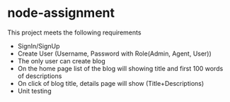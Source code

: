 # node-assignment

This project meets the following requirements

- SignIn/SignUp
- Create User (Username, Password with Role(Admin, Agent, User)) 
- The only user can create blog
- On the home page list of the blog will showing title and first 100 words of descriptions
- On click of blog title, details  page will show (Title+Descriptions)
- Unit testing
